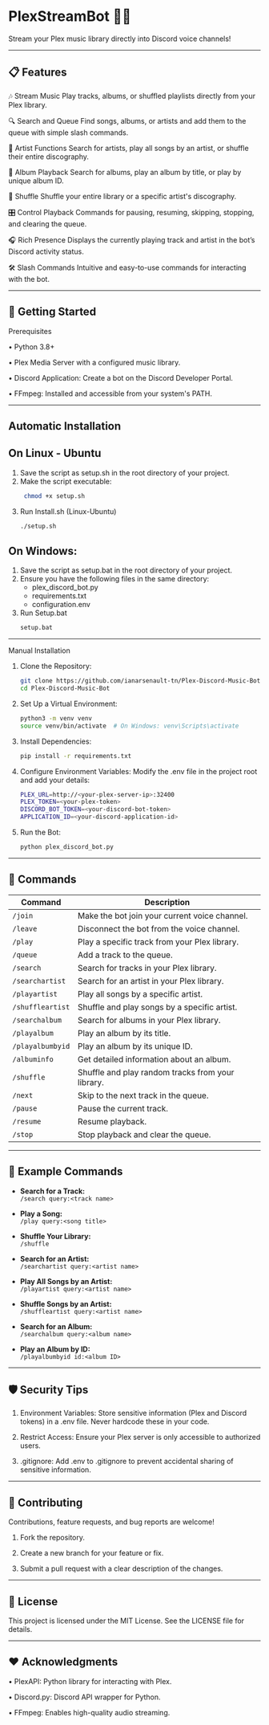 # PlexStreamBot 🎵🤖
Stream your Plex music library directly into Discord voice channels!
________________________________________
## 📋 Features
🎶 Stream Music
Play tracks, albums, or shuffled playlists directly from your Plex library.

🔍 Search and Queue
Find songs, albums, or artists and add them to the queue with simple slash commands.

🎤 Artist Functions
Search for artists, play all songs by an artist, or shuffle their entire discography.

📀 Album Playback
Search for albums, play an album by title, or play by unique album ID.

🔀 Shuffle
Shuffle your entire library or a specific artist's discography.

🎛️ Control Playback
Commands for pausing, resuming, skipping, stopping, and clearing the queue.

🎧 Rich Presence
Displays the currently playing track and artist in the bot’s Discord activity status.

🛠️ Slash Commands
Intuitive and easy-to-use commands for interacting with the bot.
________________________________________
## 🚀 Getting Started
Prerequisites

•	Python 3.8+

•	Plex Media Server with a configured music library.

•	Discord Application: Create a bot on the Discord Developer Portal.

•	FFmpeg: Installed and accessible from your system's PATH.
________________________________________
## Automatic Installation
## On Linux - Ubuntu
1. Save the script as setup.sh in the root directory of your project.
2. Make the script executable:
   ```sh
    chmod +x setup.sh
    ```
3. Run Install.sh (Linux-Ubuntu)
   ```sh
   ./setup.sh
    ```
  ## On Windows:
1. Save the script as setup.bat in the root directory of your project.
2. Ensure you have the following files in the same directory:
   - plex_discord_bot.py
   - requirements.txt
   - configuration.env
3. Run Setup.bat
   ```sh
   setup.bat
    ```
________________________________________
Manual Installation
1.	Clone the Repository:
    ```sh
    git clone https://github.com/ianarsenault-tn/Plex-Discord-Music-Bot.git
    cd Plex-Discord-Music-Bot
    ```
2.	Set Up a Virtual Environment:
    ```sh
    python3 -m venv venv
    source venv/bin/activate  # On Windows: venv\Scripts\activate
    ```
3.	Install Dependencies:
    ```sh
    pip install -r requirements.txt
    ```
4.	Configure Environment Variables: Modify the .env file in the project root and add your details:
    ```sh
    PLEX_URL=http://<your-plex-server-ip>:32400
    PLEX_TOKEN=<your-plex-token>
    DISCORD_BOT_TOKEN=<your-discord-bot-token>
    APPLICATION_ID=<your-discord-application-id>
    ```
5.	Run the Bot:
    ```sh
    python plex_discord_bot.py
    ```
________________________________________
## 🔧 Commands

| Command             | Description                                       |
|---------------------|---------------------------------------------------|
| `/join`             | Make the bot join your current voice channel.     |
| `/leave`            | Disconnect the bot from the voice channel.        |
| `/play`             | Play a specific track from your Plex library.     |
| `/queue`            | Add a track to the queue.                         |
| `/search`           | Search for tracks in your Plex library.           |
| `/searchartist`     | Search for an artist in your Plex library.        |
| `/playartist`       | Play all songs by a specific artist.              |
| `/shuffleartist`    | Shuffle and play songs by a specific artist.      |
| `/searchalbum`      | Search for albums in your Plex library.           |
| `/playalbum`        | Play an album by its title.                       |
| `/playalbumbyid`    | Play an album by its unique ID.                   |
| `/albuminfo`        | Get detailed information about an album.          |
| `/shuffle`          | Shuffle and play random tracks from your library. |
| `/next`             | Skip to the next track in the queue.              |
| `/pause`            | Pause the current track.                          |
| `/resume`           | Resume playback.                                  |
| `/stop`             | Stop playback and clear the queue.                |

________________________________________
## 🎵 Example Commands

- **Search for a Track:**  
  `/search query:<track name>`

- **Play a Song:**  
  `/play query:<song title>`

- **Shuffle Your Library:**  
  `/shuffle`

- **Search for an Artist:**  
  `/searchartist query:<artist name>`

- **Play All Songs by an Artist:**  
  `/playartist query:<artist name>`

- **Shuffle Songs by an Artist:**  
  `/shuffleartist query:<artist name>`

- **Search for an Album:**  
  `/searchalbum query:<album name>`

- **Play an Album by ID:**  
  `/playalbumbyid id:<album ID>`
________________________________________
## 🛡️ Security Tips

1.	Environment Variables:
Store sensitive information (Plex and Discord tokens) in a .env file. Never hardcode these in your code.

2.	Restrict Access:
Ensure your Plex server is only accessible to authorized users.

3.	.gitignore:
Add .env to .gitignore to prevent accidental sharing of sensitive information.
________________________________________
## 🌟 Contributing

Contributions, feature requests, and bug reports are welcome!

1.	Fork the repository.

2.	Create a new branch for your feature or fix.

3.	Submit a pull request with a clear description of the changes.
________________________________________
## 📜 License
This project is licensed under the MIT License. See the LICENSE file for details.
________________________________________
## ❤️ Acknowledgments

•	PlexAPI: Python library for interacting with Plex.

•	Discord.py: Discord API wrapper for Python.

•	FFmpeg: Enables high-quality audio streaming.
